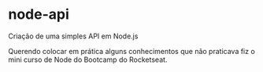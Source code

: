 # node-api
Criação de uma simples API em Node.js

Querendo colocar em prática alguns conhecimentos que não praticava fiz o mini curso de Node do Bootcamp do Rocketseat.
